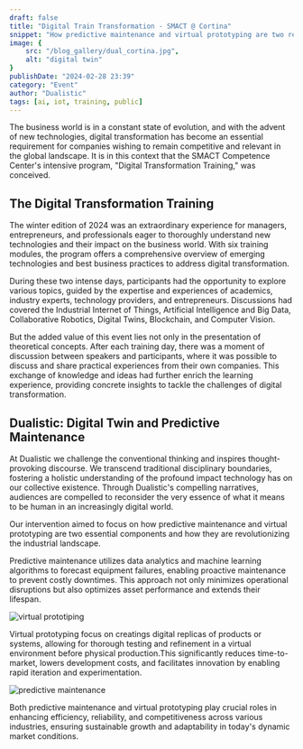 ```yaml
---
draft: false
title: "Digital Train Transformation - SMACT @ Cortina"
snippet: "How predictive maintenance and virtual prototyping are two revolutionizing components in the industrial landscape."
image: {
    src: "/blog_gallery/dual_cortina.jpg",
    alt: "digital twin"
}
publishDate: "2024-02-28 23:39"
category: "Event"
author: "Dualistic"
tags: [ai, iot, training, public]
---
```


The business world is in a constant state of evolution, and with the advent of new technologies, digital transformation has become an essential requirement for companies wishing to remain competitive and relevant in the global landscape. It is in this context that the SMACT Competence Center's intensive program, "Digital Transformation Training," was conceived.

## The Digital Transformation Training
The winter edition of 2024 was an extraordinary experience for managers, entrepreneurs, and professionals eager to thoroughly understand new technologies and their impact on the business world. With six training modules, the program offers a comprehensive overview of emerging technologies and best business practices to address digital transformation.

During these two intense days, participants had the opportunity to explore various topics, guided by the expertise and experiences of academics, industry experts, technology providers, and entrepreneurs. Discussions had covered the Industrial Internet of Things, Artificial Intelligence and Big Data, Collaborative Robotics, Digital Twins, Blockchain, and Computer Vision.

But the added value of this event lies not only in the presentation of theoretical concepts. After each training day, there was a moment of discussion between speakers and participants, where it  was possible to discuss and share practical experiences from their own companies. This exchange of knowledge and ideas had further enrich the learning experience, providing concrete insights to tackle the challenges of digital transformation.

## Dualistic: Digital Twin and Predictive Maintenance

At Dualistic we challenge the conventional thinking and inspires thought-provoking discourse. We transcend traditional disciplinary boundaries, fostering a holistic understanding of the profound impact technology has on our collective existence. Through Dualistic's compelling narratives, audiences are compelled to reconsider the very essence of what it means to be human in an increasingly digital world.

Our intervention aimed to focus on how predictive maintenance and virtual prototyping are two essential components and how they are revolutionizing the industrial landscape. 

Predictive maintenance utilizes data analytics and machine learning algorithms to forecast equipment failures, enabling proactive maintenance to prevent costly downtimes. This approach not only minimizes operational disruptions but also optimizes asset performance and extends their lifespan. 

![virtual prototiping](/blog_gallery/virtual_pro.jpg)

Virtual prototyping focus on creatings digital replicas of products or systems, allowing for thorough testing and refinement in a virtual environment before physical production.This significantly reduces time-to-market, lowers development costs, and facilitates innovation by enabling rapid iteration and experimentation. 

![predictive maintenance](/blog_gallery/predictive-maintenance.png)

Both predictive maintenance and virtual prototyping play crucial roles in enhancing efficiency, reliability, and competitiveness across various industries, ensuring sustainable growth and adaptability in today's dynamic market conditions.